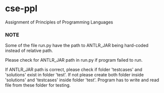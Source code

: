 # cse-ppl
Assignment of Principles of Programming Languages

### NOTE
Some of the file run.py have the path to ANTLR_JAR being hard-coded instead of relative path.

Please check for ANTLR_JAR path in run.py if program failed to run.

If ANTLR_JAR path is correct, please check if folder 'testcases' and 'solutions' exist in folder 'test'.
If not please create both folder inside 'solutions' and 'testcases' inside folder 'test'.
Program has to write and read file from these folder for testing.